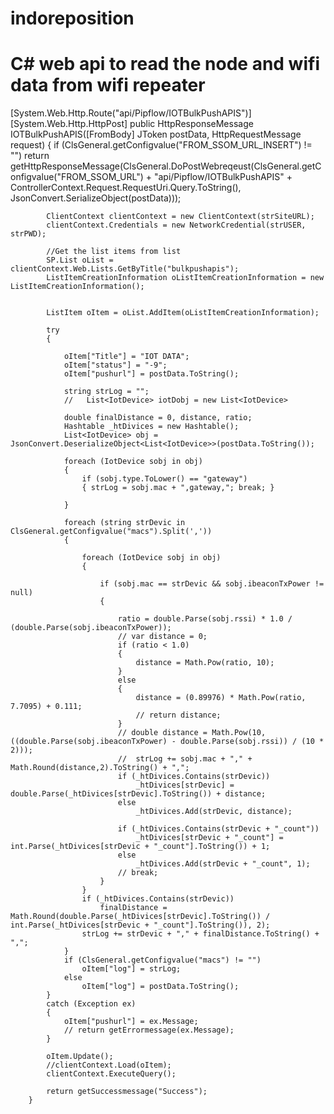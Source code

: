 # indoreposition

  # C# web api to read the node and wifi data from wifi repeater
  
  [System.Web.Http.Route("api/Pipflow/IOTBulkPushAPIS")]
        [System.Web.Http.HttpPost]
        public HttpResponseMessage IOTBulkPushAPIS([FromBody] JToken postData, HttpRequestMessage request)
        {
            if (ClsGeneral.getConfigvalue("FROM_SSOM_URL_INSERT") != "")
                return getHttpResponseMessage(ClsGeneral.DoPostWebreqeust(ClsGeneral.getConfigvalue("FROM_SSOM_URL") + "api/Pipflow/IOTBulkPushAPIS" + ControllerContext.Request.RequestUri.Query.ToString(), JsonConvert.SerializeObject(postData)));

            ClientContext clientContext = new ClientContext(strSiteURL);
            clientContext.Credentials = new NetworkCredential(strUSER, strPWD);

            //Get the list items from list
            SP.List oList = clientContext.Web.Lists.GetByTitle("bulkpushapis");
            ListItemCreationInformation oListItemCreationInformation = new ListItemCreationInformation();


            ListItem oItem = oList.AddItem(oListItemCreationInformation);

            try
            {

                oItem["Title"] = "IOT DATA";
                oItem["status"] = "-9";
                oItem["pushurl"] = postData.ToString();

                string strLog = "";
                //   List<IotDevice> iotDobj = new List<IotDevice>

                double finalDistance = 0, distance, ratio;
                Hashtable _htDivices = new Hashtable();
                List<IotDevice> obj = JsonConvert.DeserializeObject<List<IotDevice>>(postData.ToString());

                foreach (IotDevice sobj in obj)
                {
                    if (sobj.type.ToLower() == "gateway")
                    { strLog = sobj.mac + ",gateway,"; break; }

                }

                foreach (string strDevic in ClsGeneral.getConfigvalue("macs").Split(','))
                {

                    foreach (IotDevice sobj in obj)
                    {

                        if (sobj.mac == strDevic && sobj.ibeaconTxPower != null)
                        {

                            ratio = double.Parse(sobj.rssi) * 1.0 / (double.Parse(sobj.ibeaconTxPower));
                            // var distance = 0;
                            if (ratio < 1.0)
                            {
                                distance = Math.Pow(ratio, 10);
                            }
                            else
                            {
                                distance = (0.89976) * Math.Pow(ratio, 7.7095) + 0.111;
                                // return distance;
                            }
                            // double distance = Math.Pow(10, ((double.Parse(sobj.ibeaconTxPower) - double.Parse(sobj.rssi)) / (10 * 2)));
                            //  strLog += sobj.mac + "," + Math.Round(distance,2).ToString() + ",";
                            if (_htDivices.Contains(strDevic))
                                _htDivices[strDevic] = double.Parse(_htDivices[strDevic].ToString()) + distance;
                            else
                                _htDivices.Add(strDevic, distance);

                            if (_htDivices.Contains(strDevic + "_count"))
                                _htDivices[strDevic + "_count"] = int.Parse(_htDivices[strDevic + "_count"].ToString()) + 1;
                            else
                                _htDivices.Add(strDevic + "_count", 1);
                            // break;
                        }
                    }
                    if (_htDivices.Contains(strDevic))
                        finalDistance = Math.Round(double.Parse(_htDivices[strDevic].ToString()) / int.Parse(_htDivices[strDevic + "_count"].ToString()), 2);
                    strLog += strDevic + "," + finalDistance.ToString() + ",";
                }
                if (ClsGeneral.getConfigvalue("macs") != "")
                    oItem["log"] = strLog;
                else
                    oItem["log"] = postData.ToString();
            }
            catch (Exception ex)
            {
                oItem["pushurl"] = ex.Message;
                // return getErrormessage(ex.Message);
            }

            oItem.Update();
            //clientContext.Load(oItem);
            clientContext.ExecuteQuery();

            return getSuccessmessage("Success");
        }
